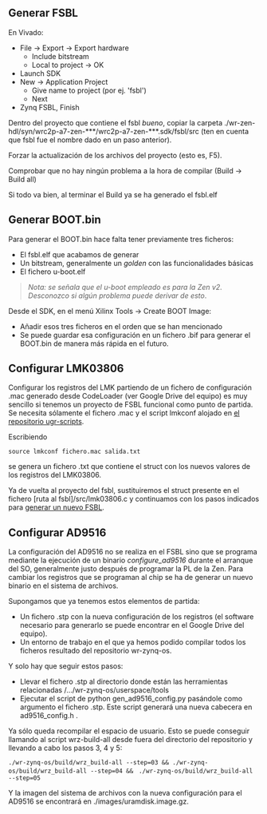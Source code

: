 

## Generar FSBL <a name="fsbl"></a>

En Vivado:

 * File -> Export -> Export hardware
 	* Include bitstream
 	* Local to project -> OK
 * Launch SDK
 * New -> Application Project
 	* Give name to project (por ej. 'fsbl')
 	* Next
 * Zynq FSBL, Finish

Dentro del proyecto que contiene el fsbl _bueno_, copiar la carpeta ./wr-zen-hdl/syn/wrc2p-a7-zen-\*\*\*/wrc2p-a7-zen-\*\*\*.sdk/fsbl/src (ten en cuenta que fsbl fue el nombre dado en un paso anterior).

Forzar la actualización de los archivos del proyecto (esto es, F5).

Comprobar que no hay ningún problema a la hora de compilar (Build -> Build all)

Si todo va bien, al terminar el Build ya se ha generado el fsbl.elf

## Generar BOOT.bin

Para generar el BOOT.bin hace falta tener previamente tres ficheros:

 * El fsbl.elf que acabamos de generar
 * Un bitstream, generalmente un _golden_ con las funcionalidades básicas
 * El fichero u-boot.elf

> _Nota: se señala que el u-boot empleado es para la Zen v2. Desconozco si algún problema puede derivar de esto_.

Desde el SDK, en el menú Xilinx Tools -> Create BOOT Image:

 * Añadir esos tres ficheros en el orden que se han mencionado
 * Se puede guardar esa configuración en un fichero .bif para generar el BOOT.bin
   de manera más rápida en el futuro.
   
## Configurar LMK03806

Configurar los registros del LMK partiendo de un fichero de configuración .mac generado desde CodeLoader (ver Google Drive del equipo)
es muy sencillo si tenemos un proyecto de FSBL funcional como punto de partida. Se necesita sólamente el fichero .mac y el script lmkconf alojado en [el repositorio ugr-scripts](https://github.com/TimingKeepers/ugr-scripts).

Escribiendo

`source lmkconf fichero.mac salida.txt`
    
se genera un fichero .txt que contiene el struct con los nuevos valores de los registros del LMK03806.

Ya de vuelta al proyecto del fsbl, sustituiremos el struct presente en el fichero [ruta al fsbl]/src/lmk03806.c y continuamos con los pasos indicados para [generar un nuevo FSBL](#fsbl).

## Configurar AD9516

La configuración del AD9516 no se realiza en el FSBL sino que se programa mediante la ejecución de un binario _configure\_ad9516_ durante el arranque del SO, generalmente justo después de programar la PL de la Zen.
Para cambiar los registros que se programan al chip se ha de generar un nuevo binario en el sistema de archivos.

Supongamos que ya tenemos estos elementos de partida:

 * Un fichero .stp con la nueva configuración de los registros (el software necesario para generarlo se puede encontrar en el Google Drive del equipo).
 * Un entorno de trabajo en el que ya hemos podido compilar todos los ficheros resultado del repositorio wr-zynq-os.
 
Y solo hay que seguir estos pasos:

 * Llevar el fichero .stp al directorio donde están las herramientas relacionadas /.../wr-zynq-os/userspace/tools
 * Ejecutar el script de python gen_ad9516_config.py pasándole como argumento el fichero .stp. Este script generará una nueva cabecera en ad9516_config.h .

Ya sólo queda recompilar el espacio de usuario. Esto se puede conseguir llamando al script wrz-build-all desde fuera del directorio del repositorio y llevando a cabo los pasos 3, 4 y 5:

`./wr-zynq-os/build/wrz_build-all --step=03 && ./wr-zynq-os/build/wrz_build-all --step=04 && `
`./wr-zynq-os/build/wrz_build-all --step=05`
    
Y la imagen del sistema de archivos con la nueva configuración para el AD9516 se encontrará en ./images/uramdisk.image.gz.
 
    


